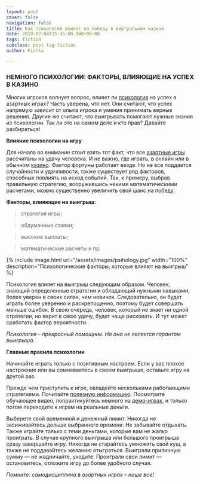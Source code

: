 ```yaml
---
layout: post
cover: false
navigation: false
title: Как психология влияет на победу в виртуальном казино
date: 2019-02-04T15:35:00.000+00:00
tags: fiction
subclass: post tag-fiction
author: Fishka

---
```

### НЕМНОГО ПСИХОЛОГИИ: ФАКТОРЫ, ВЛИЯЮЩИЕ НА УСПЕХ В КАЗИНО

Многих игроков волнует вопрос, влияет ли [психология](https://en.wikipedia.org/wiki/Psychology "психология") на успех в азартных играх? Часть уверена, что нет. Они считают, что успех напрямую зависит от опыта игрока и умения принимать верные решения. Другие же считают, что выигрывать помогают нужные знания из психологии. Так ли это на самом деле и кто прав? Давайте разбираться!

**Влияние психологии на игру**

Для начала во внимание стоит взять тот факт, что все [азартные игры](https://ru.wikipedia.org/wiki/%D0%90%D0%B7%D0%B0%D1%80%D1%82%D0%BD%D0%B0%D1%8F_%D0%B8%D0%B3%D1%80%D0%B0 "азартные игры") рассчитаны на удачу человека. И не важно, где играть, в онлайн или в обычном [казино](https://bitazino.com/ "казино"). Фактор фортуны работает везде. Но не все поддается случайности и удачливости, также существует ряд факторов, способных повлиять на исход событий. Так, к примеру, выбрав правильную стратегию, вооружившись некими математическими расчетами, можно существенно увеличить свой шанс на победу.

**Факторы, влияющие на выигрыш:**

> стратегия игры;

> обдуманные ставки;

> высокие выплаты;

> математические расчеты и пр.

{% include image.html url="/assets/images/psihology.jpg" width="100%" description="Психологические факторы, которые влияют на выигрыш" %}

Психология влияет на выигрыш следующим образом. Человек, знающий определенные стратегии и обладающий нужными навыками, более уверен в своих силах, чем новичок. Следовательно, он будет играть более уверенно и раскрепощенно, поэтому будет совершать меньше ошибок. В свою очередь, человек, который не знает ни одной стратегии, но верит в свою удачу, будет чаще рисковать. И тут может сработать фактор вероятности.

<i>Психология – прекрасный помощник. Но она не является гарантом выигрыша.</i>

**Главные правила психологии**

Начинайте играть только с позитивным настроем. Если у вас плохое настроение или вы сомневаетесь в своем выигрыше, оставьте игру на другой раз.

Прежде чем приступить к игре, овладейте несколькими работающими стратегиями. Почитайте [полезную информацию](https://bitazino.com/p/faq "полезную информацию"). Посмотрите обучающее видео, попрактикуйтесь немного на [демо-играх](https://casino7.live "демо-играх"), и только потом переходите к играм на реальные деньги.

Выберете свой временной и денежный лимит. Никогда не засиживайтесь дольше выбранного времени. Не забывайте отдыхать. Также играйте только с теми деньгами, которые вам не жалко проиграть. В случае крупного выигрыша или большого проигрыша сразу завершайте игру. Никогда не старайтесь умножить свой куш, а также не поддавайтесь желанию отыграться. Выиграли приличную сумму — не жадничайте, уходите. Проиграли свой лимит — остановитесь, отложите игру до более удобного случая.

<i>Помните: самодисциплина в азартных играх – наше все!</i>